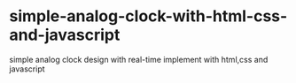 # simple-analog-clock-with-html-css-and-javascript
simple analog clock design with real-time implement with  html,css and javascript

